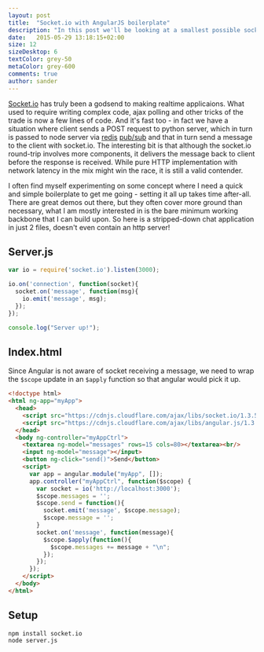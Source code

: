 ```yaml
---
layout: post
title:  "Socket.io with AngularJS boilerplate"
description: "In this post we'll be looking at a smallest possible socket.io chat application to get you started."
date:   2015-05-29 13:18:15+02:00
size: 12
sizeDesktop: 6
textColor: grey-50
metaColor: grey-600
comments: true
author: sander
---
```


[Socket.io][socketio] has truly been a godsend to making realtime applicaions. What used to require writing complex code, ajax polling and other tricks of the trade is now a few lines of code. And it's fast too - in fact we have a situation where client sends a POST request to python server, which in turn is passed to node server via [redis][redis] [pub/sub][redis-pubsub] and that in turn send a message to the client with socket.io. The interesting bit is that although the socket.io round-trip involves more components, it delivers the message back to client before the response is received. While pure HTTP implementation with network latency in the mix might win the race, it is still a valid contender.

I often find myself experimenting on some concept where I need a quick and simple boilerplate to get me going - setting it all up takes time after-all. There are great demos out there, but they often cover more ground than necessary, what I am mostly interested in is the bare minimum working backbone that I can build upon. So here is a stripped-down chat application in just 2 files, doesn't even contain an http server!

## Server.js


```javascript
var io = require('socket.io').listen(3000);

io.on('connection', function(socket){
  socket.on('message', function(msg){
    io.emit('message', msg);
  });
});

console.log("Server up!");
```

## Index.html

Since Angular is not aware of socket receiving a message, we need to wrap the `$scope` update in an `$apply` function so that angular would pick it up.


```html
<!doctype html>
<html ng-app="myApp">
  <head>
    <script src="https://cdnjs.cloudflare.com/ajax/libs/socket.io/1.3.5/socket.io.js"></script>
    <script src="https://cdnjs.cloudflare.com/ajax/libs/angular.js/1.3.15/angular.min.js"></script>
  </head>
  <body ng-controller="myAppCtrl">
    <textarea ng-model="messages" rows=15 cols=80></textarea><br/>
    <input ng-model="message"></input>
    <button ng-click="send()">Send</button>
    <script>
      var app = angular.module("myApp", []);
      app.controller("myAppCtrl", function($scope) {
        var socket = io('http://localhost:3000');
        $scope.messages = '';
        $scope.send = function(){
          socket.emit('message', $scope.message);
          $scope.message = '';
        }
        socket.on('message', function(message){
          $scope.$apply(function(){
            $scope.messages += message + "\n";
          });
        });
      });
    </script>
  </body>
</html>
```

## Setup


```bash
npm install socket.io
node server.js
```

[socketio]: http://socket.io
[redis]: http://redis.io
[redis-pubsub]: http://redis.io/topics/pubsub
